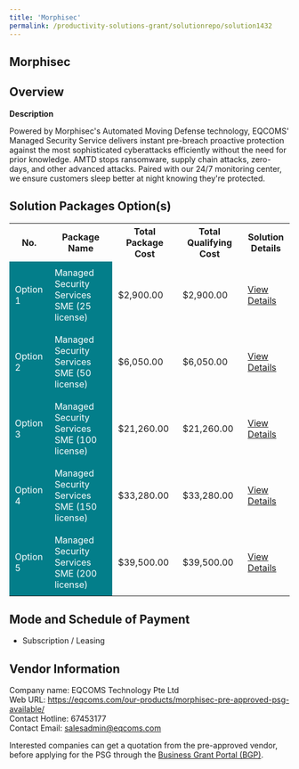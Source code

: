 ```yaml
---
title: 'Morphisec'
permalink: /productivity-solutions-grant/solutionrepo/solution1432
---
```


## Morphisec

## Overview

**Description**

Powered by Morphisec's Automated Moving Defense technology, EQCOMS' Managed Security Service delivers instant pre-breach proactive protection against the most sophisticated cyberattacks efficiently without the need for prior knowledge. AMTD stops ransomware, supply chain attacks, zero-days, and other advanced attacks. Paired with our 24/7 monitoring center, we ensure customers sleep better at night knowing they're protected.

## Solution Packages Option(s)

<table>
<tr>
<th><b>No.</b></th>
<th><b>Package Name</b></th>
<th><b>Total Package Cost</b></th>
<th><b>Total Qualifying Cost</b></th>
<th><b>Solution Details</b></th>
</tr>
<tr>
<td style='padding: 10px; background-color: #037E8A; color: #FFFFFF;'>Option 1</td>
<td style='padding: 10px; background-color: #037E8A; color: #FFFFFF;'>Managed Security Services SME (25 license)</td>
<td style='padding: 10px;'>$2,900.00</td>
<td style='padding: 10px;'>$2,900.00</td>
<td style='padding: 10px;'><a href='/images/psg/EQCOMS_Morphisec_07122023_Desensitised_Annex3_Part1.pdf' target='_blank'>View Details</a></td>
</tr>
<tr>
<td style='padding: 10px; background-color: #037E8A; color: #FFFFFF;'>Option 2</td>
<td style='padding: 10px; background-color: #037E8A; color: #FFFFFF;'>Managed Security Services SME (50 license)</td>
<td style='padding: 10px;'>$6,050.00</td>
<td style='padding: 10px;'>$6,050.00</td>
<td style='padding: 10px;'><a href='/images/psg/EQCOMS_Morphisec_07122023_Desensitised_Annex3_Part2.pdf' target='_blank'>View Details</a></td>
</tr>
<tr>
<td style='padding: 10px; background-color: #037E8A; color: #FFFFFF;'>Option 3</td>
<td style='padding: 10px; background-color: #037E8A; color: #FFFFFF;'>Managed Security Services SME (100 license)</td>
<td style='padding: 10px;'>$21,260.00</td>
<td style='padding: 10px;'>$21,260.00</td>
<td style='padding: 10px;'><a href='/images/psg/EQCOMS_Morphisec_07122023_Desensitised_Annex3_Part3.pdf' target='_blank'>View Details</a></td>
</tr>
<tr>
<td style='padding: 10px; background-color: #037E8A; color: #FFFFFF;'>Option 4</td>
<td style='padding: 10px; background-color: #037E8A; color: #FFFFFF;'>Managed Security Services SME (150 license)</td>
<td style='padding: 10px;'>$33,280.00</td>
<td style='padding: 10px;'>$33,280.00</td>
<td style='padding: 10px;'><a href='/images/psg/EQCOMS_Morphisec_07122023_Desensitised_Annex3_Part4.pdf' target='_blank'>View Details</a></td>
</tr>
<tr>
<td style='padding: 10px; background-color: #037E8A; color: #FFFFFF;'>Option 5</td>
<td style='padding: 10px; background-color: #037E8A; color: #FFFFFF;'>Managed Security Services SME (200 license)</td>
<td style='padding: 10px;'>$39,500.00</td>
<td style='padding: 10px;'>$39,500.00</td>
<td style='padding: 10px;'><a href='/images/psg/EQCOMS_Morphisec_07122023_Desensitised_Annex3_Part5.pdf' target='_blank'>View Details</a></td>
</tr>
</table>

## Mode and Schedule of Payment

 - Subscription / Leasing

## Vendor Information

 Company name: EQCOMS Technology Pte Ltd<br>Web URL: https://eqcoms.com/our-products/morphisec-pre-approved-psg-available/ <br>Contact Hotline: 67453177 <br>Contact Email: salesadmin@eqcoms.com <br>

Interested companies can get a quotation from the pre-approved vendor, before applying for the PSG through the <a href='https://www.businessgrants.gov.sg/' target='_blank' rel='noopener'>Business Grant Portal (BGP)</a>.

<script src="/jquery/resize-tables.js"></script>
